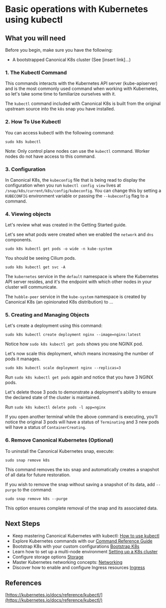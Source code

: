 # Basic operations with Kubernetes using kubectl

## What you will need

Before you begin, make sure you have the following:

- A bootstrapped Canonical K8s cluster (See [insert link]...)

### 1. The Kubectl Command

This commands interacts with the Kubernetes API server (kube-apiserver) and is the most commonly used command when working with Kubernetes, so let's take some time to familiarize ourselves with it.

The `kubectl` command included with Canonical K8s is built from the original upstream source into the `k8s` snap you have installed.

### 2. How To Use Kubectl

You can access kubectl with the following command:

```
sudo k8s kubectl
```

Note: Only control plane nodes can use the `kubectl` command. Worker nodes do not have access to this command.

### 3. Configuration

In Canonical K8s, the `kubeconfig` file that is being read to display the configuration when you run `kubectl config view` lives at `/snap/k8s/current/k8s/config/kubeconfig`. You can change this by setting a `KUBECONFIG` environment variable or passing the `--kubeconfig` flag to a command.

### 4. Viewing objects

Let's review what was created in the Getting Started guide.

Let's see what pods were created when we enabled the `network` and `dns` components.

```
sudo k8s kubectl get pods -o wide -n kube-system
```

You should be seeing Cilium pods.

```
sudo k8s kubectl get svc -A
```

The `kubernetes` service in the `default` namespace is where the Kubernetes API server resides, and it's the endpoint with which other nodes in your cluster will communicate.

The `hubble-peer` service in the `kube-system` namespace is created by Canonical K8s (an opinionated K8s distribution) to ...

### 5. Creating and Managing Objects

Let's create a deployment using this command:

```
sudo k8s kubectl create deployment nginx --image=nginx:latest
```

Notice how `sudo k8s kubectl get pods` shows you one NGINX pod.

Let's now scale this deployment, which means increasing the number of pods it manages.

```
sudo k8s kubectl scale deployment nginx --replicas=3
```

Run `sudo k8s kubectl get pods` again and notice that you have 3 NGINX pods.

Let's delete those 3 pods to demonstrate a deployment's ability to ensure the declared state of the cluster is maintained.

Run `sudo k8s kubectl delete pods -l app=nginx`

If you open another terminal while the above command is executing, you'll notice the original 3 pods will have a status of `Terminating` and 3 new pods will have a status of `ContainerCreating`.

### 6. Remove Canonical Kubernetes (Optional)

To uninstall the Canonical Kubernetes snap, execute:

```
sudo snap remove k8s
```

This command removes the `k8s` snap and automatically creates a snapshot of all data for future restoration.

If you wish to remove the snap without saving a snapshot of its data, add `--purge` to the command:

```
sudo snap remove k8s --purge
```
This option ensures complete removal of the snap and its associated data.

## Next Steps

- Keep mastering Canonical Kubernetes with kubectl: [How to use kubectl](#TODO)
- Explore Kubernetes commands with our [Command Reference Guide](#TODO)
- Bootstrap K8s with your custom configurations [Bootstrap K8s](#TODO)
- Learn how to set up a multi-node environment [Setting up a K8s cluster](#TODO)
- Configure storage options [Storage](#TODO)
- Master Kubernetes networking concepts: [Networking](#TODO)
- Discover how to enable and configure Ingress resources [Ingress](#TODO)

## References
[https://kubernetes.io/docs/reference/kubectl/](https://kubernetes.io/docs/reference/kubectl/)